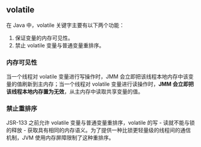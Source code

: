 ## volatile

在 Java 中，volatile 关键字主要有以下两个功能：

1. 保证变量的内存可见性。
2. 禁止 volatile 变量与普通变量重排序。



### 内存可见性

当一个线程对 volatile 变量进行写操作时，JMM 会立即把该线程本地内存中该变量的值刷新到主内存；当⼀个线程对 volatile 变量进行读操作时，**JMM 会立即把该线程本地内存置为无效**，从主内存中读取共享变量的值。



### 禁止重排序

JSR-133 之前允许 volatile 变量与普通变量重排序，volatile 的写 - 读就不能与锁的释放 - 获取具有相同的内存语义。为了提供⼀种比锁更轻量级的线程间的通信机制，JVM 使用内存屏障限制了这种重排序。